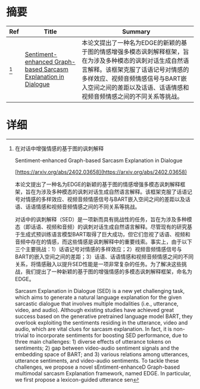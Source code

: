 # 摘要

| Ref | Title | Summary |
| --- | --- | --- |
| [^1] | [Sentiment-enhanced Graph-based Sarcasm Explanation in Dialogue](https://arxiv.org/abs/2402.03658) | 本论文提出了一种名为EDGE的新颖的基于图的情感增强多模态讽刺解释框架，旨在为涉及多种模态的讽刺对话生成自然语言解释。该框架克服了话语记号对情感的多样效应、视频音频情感信号与BART嵌入空间之间的差距以及话语、话语情感和视频音频情感之间的不同关系等挑战。 |

# 详细

[^1]: 在对话中增强情感的基于图的讽刺解释

    Sentiment-enhanced Graph-based Sarcasm Explanation in Dialogue

    [https://arxiv.org/abs/2402.03658](https://arxiv.org/abs/2402.03658)

    本论文提出了一种名为EDGE的新颖的基于图的情感增强多模态讽刺解释框架，旨在为涉及多种模态的讽刺对话生成自然语言解释。该框架克服了话语记号对情感的多样效应、视频音频情感信号与BART嵌入空间之间的差距以及话语、话语情感和视频音频情感之间的不同关系等挑战。

    

    对话中的讽刺解释（SED）是一项新而具有挑战性的任务，旨在为涉及多种模态（即话语、视频和音频）的讽刺对话生成自然语言解释。尽管现有的研究基于生成式预训练语言模型BART取得了巨大成功，但它们忽视了话语、视频和音频中存在的情感，而这些情感是讽刺解释中的重要线索。事实上，由于以下三个主要挑战：1）话语记号对情感的多样效应；2）视频音频情感信号与BART的嵌入空间之间的差距；3）话语、话语情感和视频音频情感之间的不同关系，将情感融入以提升SED性能是一项非常复杂的任务。为了解决这些挑战，我们提出了一种新颖的基于图的增强情感的多模态讽刺解释框架，命名为EDGE。

    Sarcasm Explanation in Dialogue (SED) is a new yet challenging task, which aims to generate a natural language explanation for the given sarcastic dialogue that involves multiple modalities (i.e., utterance, video, and audio). Although existing studies have achieved great success based on the generative pretrained language model BART, they overlook exploiting the sentiments residing in the utterance, video and audio, which are vital clues for sarcasm explanation. In fact, it is non-trivial to incorporate sentiments for boosting SED performance, due to three main challenges: 1) diverse effects of utterance tokens on sentiments; 2) gap between video-audio sentiment signals and the embedding space of BART; and 3) various relations among utterances, utterance sentiments, and video-audio sentiments. To tackle these challenges, we propose a novel sEntiment-enhanceD Graph-based multimodal sarcasm Explanation framework, named EDGE. In particular, we first propose a lexicon-guided utterance sen
    

